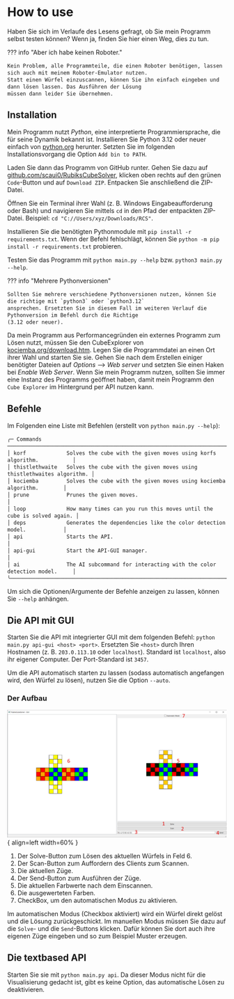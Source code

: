 # How to use

Haben Sie sich im Verlaufe des Lesens gefragt, ob Sie mein Programm selbst testen können? Wenn ja, finden Sie hier einen
Weg, dies zu tun.

??? info "Aber ich habe keinen Roboter."
   
    Kein Problem, alle Programmteile, die einen Roboter benötigen, lassen sich auch mit meinem Roboter-Emulator nutzen.
    Statt einen Würfel einzuscannen, können Sie ihn einfach eingeben und dann lösen lassen. Das Ausführen der Lösung
    müssen dann leider Sie übernehmen.

## Installation

Mein Programm nutzt *Python*, eine interpretierte Programmiersprache, die für seine Dynamik bekannt ist. Installieren
Sie Python 3.12 oder neuer einfach von [python.org](https://python.org) herunter. Setzten Sie im folgenden
Installationsvorgang die Option `Add bin to PATH`.

Laden Sie dann das Programm von GitHub runter. Gehen Sie dazu auf
[github.com/scaui0/RubiksCubeSolver](https://github.com/scaui0/RubiksCubeSolver), klicken oben rechts auf den grünen
`Code`-Button und auf `Download ZIP`. Entpacken Sie anschließend die ZIP-Datei.

Öffnen Sie ein Terminal ihrer Wahl (z. B. Windows Eingabeaufforderung oder Bash) und navigieren Sie mittels `cd` in
den Pfad der entpackten ZIP-Datei. Beispiel: `cd "C://Users/xyz/Downloads/RCS"`.

Installieren Sie die benötigten Pythonmodule mit `pip install -r requirements.txt`. Wenn der Befehl fehlschlägt, können
Sie `python -m pip install -r requirements.txt` probieren.

Testen Sie das Programm mit `python main.py --help` bzw. `python3 main.py --help`.

??? info "Mehrere Pythonversionen"

    Sollten Sie mehrere verschiedene Pythonversionen nutzen, können Sie die richtige mit `python3` oder `python3.12`
    ansprechen. Ersetzten Sie in diesem Fall im weiteren Verlauf die Pythonversion im Befehl durch die Richtige
    (3.12 oder neuer).

Da mein Programm aus Performancegründen ein externes Programm zum Lösen nutzt, müssen Sie den CubeExplorer von
[kociemba.org/download.htm](https://kociemba.org/download.htm). Legen Sie die Programmdatei an einen Ort ihrer Wahl und
starten Sie sie. Gehen Sie nach dem Erstellen einiger benötigter Dateien auf *Options* --> *Web server* und setzten Sie
einen Haken bei  *Enable Web Server*. Wenn Sie mein Programm nutzen, sollten Sie immer eine Instanz des Programms
geöffnet haben, damit mein Programm den `Cube Explorer` im Hintergrund per API nutzen kann.

## Befehle

Im Folgenden eine Liste mit Befehlen (erstellt von `python main.py --help`):
```
╭─ Commands ─────────────────────────────────────────────────────────────────────────────╮
│ korf             Solves the cube with the given moves using korfs algorithm.           │
│ thistlethwaite   Solves the cube with the given moves using thistlethwaites algorithm. │
│ kociemba         Solves the cube with the given moves using kociemba algorithm.        │
│ prune            Prunes the given moves.                                               │
│ loop             How many times can you run this moves until the cube is solved again. │
│ deps             Generates the dependencies like the color detection model.            │
│ api              Starts the API.                                                       │
│ api-gui          Start the API-GUI manager.                                            │
│ ai               The AI subcommand for interacting with the color detection model.     │
╰────────────────────────────────────────────────────────────────────────────────────────╯

```

Um sich die Optionen/Argumente der Befehle anzeigen zu lassen, können Sie `--help` anhängen.

## Die API mit GUI

Starten Sie die API mit integrierter GUI mit dem folgenden Befehl: `python main.py api-gui <host> <port>`.
Ersetzten Sie `<host>` durch Ihren Hostnamen (z. B. `203.0.113.10` oder `localhost`).
Standard ist `localhost`, also ihr eigener Computer.
Der Port-Standard ist `3457`.

Um die API automatisch starten zu lassen (sodass automatisch angefangen wird, den Würfel zu lösen), nutzen Sie die
Option `--auto`.

### Der Aufbau

![Der Aufbau der GUI](/images/api_gui_with_descriptions.png){ align=left width=60% }

1. Der Solve-Button zum Lösen des aktuellen Würfels in Feld 6.
2. Der Scan-Button zum Auffordern des Clients zum Scannen.
3. Die aktuellen Züge.
4. Der Send-Button zum Ausführen der Züge.
5. Die aktuellen Farbwerte nach dem Einscannen.
6. Die ausgewerteten Farben.
7. CheckBox, um den automatischen Modus zu aktivieren.

Im automatischen Modus (Checkbox aktiviert) wird ein Würfel direkt gelöst und die Lösung zurückgeschickt. Im manuellen
Modus müssen Sie dazu auf die `Solve`- und die `Send`-Buttons klicken. Dafür können Sie dort auch ihre eigenen Züge
eingeben und so zum Beispiel Muster erzeugen.

## Die textbased API

Starten Sie sie mit `python main.py api`.
Da dieser Modus nicht für die Visualisierung gedacht ist, gibt es keine Option, das automatische Lösen zu deaktivieren.

